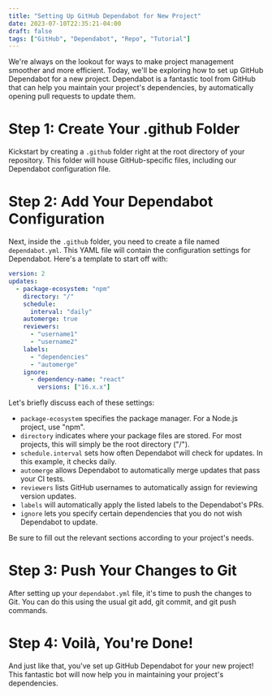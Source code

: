 ```yaml
---
title: "Setting Up GitHub Dependabot for New Project"
date: 2023-07-10T22:35:21-04:00
draft: false
tags: ["GitHub", "Dependabot", "Repo", "Tutorial"]
---
```


We're always on the lookout for ways to make project management smoother and more efficient. Today, we'll be exploring how to set up GitHub Dependabot for a new project. Dependabot is a fantastic tool from GitHub that can help you maintain your project's dependencies, by automatically opening pull requests to update them.

# Step 1: Create Your .github Folder

Kickstart by creating a `.github` folder right at the root directory of your repository. This folder will house GitHub-specific files, including our Dependabot configuration file.

# Step 2: Add Your Dependabot Configuration

Next, inside the `.github` folder, you need to create a file named `dependabot.yml`. This YAML file will contain the configuration settings for Dependabot. Here's a template to start off with:

```yaml
version: 2
updates:
  - package-ecosystem: "npm"
    directory: "/"
    schedule:
      interval: "daily"
    automerge: true
    reviewers:
      - "username1"
      - "username2"
    labels:
      - "dependencies"
      - "automerge"
    ignore:
      - dependency-name: "react"
        versions: ["16.x.x"]
```

Let's briefly discuss each of these settings:

- `package-ecosystem` specifies the package manager. For a Node.js project, use "npm".
- `directory` indicates where your package files are stored. For most projects, this will simply be the root directory ("/").
- `schedule.interval` sets how often Dependabot will check for updates. In this example, it checks daily.
- `automerge` allows Dependabot to automatically merge updates that pass your CI tests.
- `reviewers` lists GitHub usernames to automatically assign for reviewing version updates.
- `labels` will automatically apply the listed labels to the Dependabot's PRs.
- `ignore` lets you specify certain dependencies that you do not wish Dependabot to update.

Be sure to fill out the relevant sections according to your project's needs.

# Step 3: Push Your Changes to Git

After setting up your `dependabot.yml` file, it's time to push the changes to Git. You can do this using the usual git add, git commit, and git push commands.

# Step 4: Voilà, You're Done!

And just like that, you've set up GitHub Dependabot for your new project! This fantastic bot will now help you in maintaining your project's dependencies.